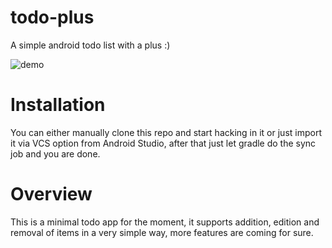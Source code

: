 # todo-plus
A simple android todo list with a plus :)

![demo](https://dl.dropboxusercontent.com/u/85382522/demo2.gif)

# Installation

You can either manually clone this repo and start hacking in it or just import it via VCS option from Android Studio, after that just let gradle do the sync job and you are done.

# Overview

This is a minimal todo app for the moment, it supports addition, edition and removal of items in a very simple way, more features are coming for sure.
